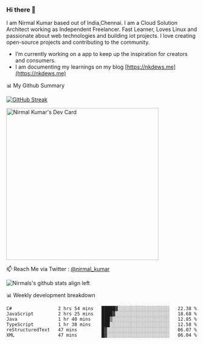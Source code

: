 ### Hi there 👋

 I am Nirmal Kumar based out of India,Chennai. I am a Cloud Solution Architect working as Independent Freelancer. Fast Learner, Loves Linux and passionate about web technologies and building iot projects. I love creating open-source projects and contributing to the community.

- I’m currently working on a app to keep up the inspiration for creators and consumers.
- I am documenting my learnings on my blog [https://nkdews.me](https://nkdews.me)


📊 My Github Summary

[![GitHub Streak](https://github-readme-streak-stats.herokuapp.com?user=nk-gears&theme=dark&hide_border=true&date_format=M%20j%5B%2C%20Y%5D)](https://git.io/streak-stats)

<a href="https://app.daily.dev/nirmal_kumar"><img src="https://api.daily.dev/devcards/a16cfcf02d384b16b41de71ce4d1d811.png?r=8ve" width="400" alt="Nirmal Kumar's Dev Card"/></a>

📫 Reach Me via  Twitter : [@nirmal_kumar](https://twitter.com/nirmal_kumar)

![Nirmals's github stats align left](https://github-readme-stats.vercel.app/api?username=nk-gears&show_icons=true)


📊 Weekly development breakdown

<!--START_SECTION:waka-->

```text
C#                 2 hrs 54 mins   █████▓░░░░░░░░░░░░░░░░░░░   22.38 %
JavaScript         2 hrs 25 mins   ████▓░░░░░░░░░░░░░░░░░░░░   18.68 %
Java               1 hr 40 mins    ███▒░░░░░░░░░░░░░░░░░░░░░   12.85 %
TypeScript         1 hr 38 mins    ███░░░░░░░░░░░░░░░░░░░░░░   12.58 %
reStructuredText   47 mins         █▓░░░░░░░░░░░░░░░░░░░░░░░   06.07 %
XML                47 mins         █▓░░░░░░░░░░░░░░░░░░░░░░░   06.04 %
```

<!--END_SECTION:waka-->


